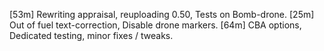 [53m] Rewriting appraisal, reuploading 0.50, Tests on Bomb-drone.
[25m] Out of fuel text-correction, Disable drone markers.
[64m] CBA options, Dedicated testing, minor fixes / tweaks.